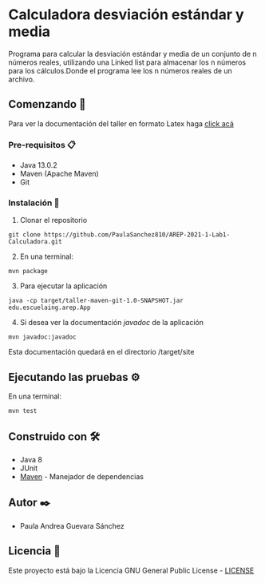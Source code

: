 # Calculadora desviación estándar y media

Programa para calcular la desviación estándar y media de un conjunto de n números reales, utilizando una Linked list para almacenar los n números para los cálculos.Donde el programa lee los n números reales de un archivo.
## Comenzando 🚀

Para ver la documentación del taller en formato Latex haga [click acá]()


### Pre-requisitos 📋

* Java 13.0.2
* Maven (Apache Maven)
* Git



### Instalación 🔧

1. Clonar el repositorio

```
git clone https://github.com/PaulaSanchez810/AREP-2021-1-Lab1-Calculadora.git
```

2. En una terminal:

```
mvn package
```


3. Para ejecutar la aplicación

```
java -cp target/taller-maven-git-1.0-SNAPSHOT.jar edu.escuelaing.arep.App
```

4. Si desea ver la documentación _javadoc_ de la aplicación

```
mvn javadoc:javadoc
```
Esta documentación quedará en el directorio /target/site


## Ejecutando las pruebas ⚙️

En una terminal:
```
mvn test
```

## Construido con 🛠️

* Java 8
* JUnit
* [Maven](https://maven.apache.org/) - Manejador de dependencias


## Autor ✒️

* Paula Andrea Guevara Sánchez

## Licencia 📄

Este proyecto está bajo la Licencia GNU General Public License - [LICENSE](LICENSE) 
